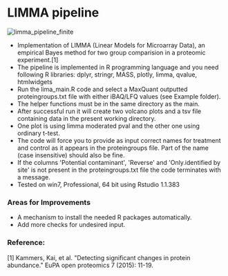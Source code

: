 # LIMMA pipeline

![limma_pipeline_finite](https://user-images.githubusercontent.com/29901809/31774275-917afc3c-b4e5-11e7-900b-9ee2f36c8fb0.gif)

* Implementation of LIMMA (Linear Models for Microarray Data), an empirical Bayes method for two group comparision in a proteomic experiment.[1]
* The pipeline is implemented in R programming language and you need following R libraries:
dplyr, stringr, MASS, plotly, limma, qvalue, htmlwidgets
* Run the lima_main.R code and select a MaxQuant outputted proteingroups.txt file with either iBAQ/LFQ values (see Example folder). 
* The helper functions must be in the same directory as the main. 
* After successful run it will create two volcano plots and a tsv file containing data in the present working directory. 
* One plot is using limma moderated pval and the other one using ordinary t-test.
* The code will force you to provide as input correct names for treatment and control as it appears in the proteingroups file. Part of the name (case insensitive) should also be fine.
* If the columns 'Potential contaminant', 'Reverse' and 'Only.identified by site' is not present in the proteingroups.txt file the code terminates with a message.
* Tested on win7, Professional, 64 bit using Rstudio 1.1.383

### Areas for Improvements
* A mechanism to install the needed R packages automatically.
* Add more checks for undesired input.

### Reference:
[1] Kammers, Kai, et al. "Detecting significant changes in protein abundance." EuPA open proteomics 7 (2015): 11-19.

